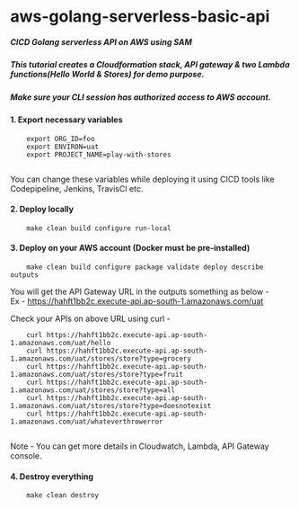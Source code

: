 # aws-golang-serverless-basic-api

##### CICD Golang serverless API on AWS using SAM

##### This tutorial creates a Cloudformation stack, API gateway & two Lambda functions(Hello World & Stores) for demo purpose.

##### Make sure your CLI session has authorized access to AWS account.

#### 1. Export necessary variables
``` 
    export ORG_ID=foo
    export ENVIRON=uat
    export PROJECT_NAME=play-with-stores
    
```
You can change these variables while deploying it using CICD tools like Codepipeline, Jenkins, TravisCI etc.

#### 2. Deploy locally

```
    make clean build configure run-local
```

#### 3. Deploy on your AWS account (Docker must be pre-installed)

```
    make clean build configure package validate deploy describe outputs
```

You will get the API Gateway URL in the outputs something as below -    
 Ex - https://hahft1bb2c.execute-api.ap-south-1.amazonaws.com/uat

Check your APIs on above URL using curl -

```
    curl https://hahft1bb2c.execute-api.ap-south-1.amazonaws.com/uat/hello
    curl https://hahft1bb2c.execute-api.ap-south-1.amazonaws.com/uat/stores/store?type=grocery
    curl https://hahft1bb2c.execute-api.ap-south-1.amazonaws.com/uat/stores/store?type=fruit
    curl https://hahft1bb2c.execute-api.ap-south-1.amazonaws.com/uat/stores/store?type=all
    curl https://hahft1bb2c.execute-api.ap-south-1.amazonaws.com/uat/stores/store?type=doesnotexist
    curl https://hahft1bb2c.execute-api.ap-south-1.amazonaws.com/uat/whateverthrowerror
    
```

Note - You can get more details in Cloudwatch, Lambda, API Gateway console.


#### 4. Destroy everything

```
    make clean destroy 
```


